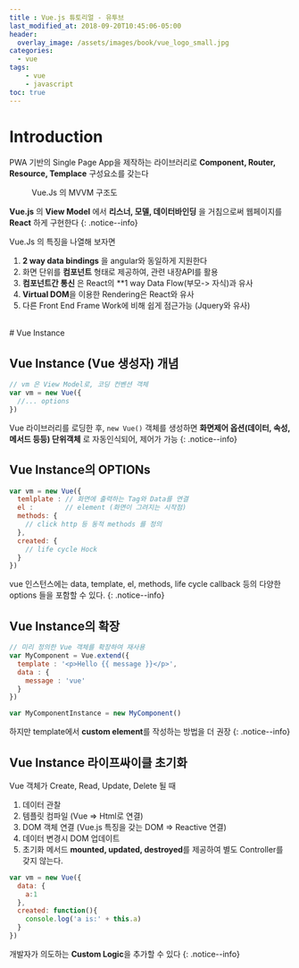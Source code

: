 ```yaml
---
title : Vue.js 튜토리얼 - 유투브
last_modified_at: 2018-09-20T10:45:06-05:00
header:
  overlay_image: /assets/images/book/vue_logo_small.jpg
categories:
  - vue
tags: 
    - vue 
    - javascript
toc: true 
---
```



# Introduction

PWA 기반의 Single Page App을 제작하는 라이브러리로 **Component, Router, Resource, Templace** 구성요소를 갖는다

<figure class="align-center">
  <img src="https://012.vuejs.org/images/mvvm.png" alt="">
  <figcaption>Vue.Js 의 MVVM 구조도</figcaption>
</figure> 

**Vue.js** 의 **View Model** 에서 **리스너, 모델, 데이터바인딩**  을 거침으로써 웹페이지를 **React** 하게 구현한다
{: .notice--info}

Vue.Js 의 특징을 나열해 보자면
1. **2 way data bindings** 을 angular와 동일하게 지원한다 
2. 화면 단위를 **컴포넌트** 형태로 제공하여, 관련 내장API를 활용
3. **컴포넌트간 통신** 은 React의 **1 way Data Flow(부모-> 자식)과 유사
4. **Virtual DOM**을 이용한 Rendering은 React와 유사
5. 다른 Front End Frame Work에 비해 쉽게 점근가능 (Jquery와 유사)


<br>
# Vue Instance

## Vue Instance (Vue 생성자) 개념

```javascript
// vm 은 View Model로, 코딩 컨벤션 객체
var vm = new Vue({
  //... options
})
```

Vue 라이브러리를 로딩한 후, `new Vue()` 객체를 생성하면 **화면제어 옵션(데이터, 속성, 메서드 등등) 단위객체** 로 자동인식되어, 제어가 가능
{: .notice--info}


## Vue Instance의 OPTIONs

```javascript
var vm = new Vue({
  temlplate : // 화면에 출력하는 Tag와 Data를 연결
  el :        // element (화면이 그려지는 시작점)
  methods: {
    // click http 등 동적 methods 를 정의
  },
  created: {
    // life cycle Hock
  }
})
```

vue 인스턴스에는 data, template, el, methods, life cycle callback 등의 다양한 options 들을 포함할 수 있다.
{: .notice--info}


## Vue Instance의 확장

```javascript
// 미리 정의한 Vue 객체를 확장하여 재사용
var MyComponent = Vue.extend({
  template : '<p>Hello {{ message }}</p>',
  data : {
    message : 'vue'
  }
})

var MyComponentInstance = new MyComponent()
```

하지만 template에서 **custom element**를 작성하는 방법을 더 권장
{: .notice--info}



## Vue Instance 라이프싸이클 초기화

Vue 객체가 Create, Read, Update, Delete 될 때
1. 데이터 관찰
2. 템플릿 컴파일 (Vue => Html로 연결)
3. DOM 객체 연결 (Vue.js 특징을 갖는 DOM => Reactive 연결)
4. 데이터 변경시 DOM 업데이트
5. 초기화 메서드 **mounted, updated, destroyed**를 제공하여 별도 Controller를 갖지 않는다.

```javascript
var vm = new Vue({
  data: {
    a:1
  },
  created: function(){
    console.log('a is:' + this.a)
  }
})
```
개발자가 의도하는 **Custom Logic**을 추가할 수 있다
{: .notice--info}

